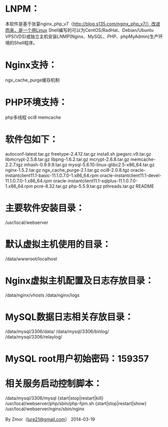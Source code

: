 LNPM：
====
本软件是基于张宴nginx_php_v7（http://blog.s135.com/nginx_php_v7/）改进而来，是一个用Linux Shell编写的可以为CentOS/RadHat、Debian/Ubuntu VPS(VDS)或独立主机安装LNMP(Nginx、MySQL、PHP、phpMyAdmin)生产环境的Shell程序。

Nginx支持：
====
ngx_cache_purge缓存机制

PHP环境支持：
====
php多线程
oci8
memcache

软件包如下：
====
autoconf-latest.tar.gz
freetype-2.4.12.tar.gz
install.sh
jpegsrc.v9.tar.gz
libmcrypt-2.5.8.tar.gz
libpng-1.6.2.tar.gz
mcrypt-2.6.8.tar.gz
memcache-2.2.7.tgz
mhash-0.9.9.9.tar.gz
mysql-5.6.10-linux-glibc2.5-x86_64.tar.gz
nginx-1.5.2.tar.gz
ngx_cache_purge-2.1.tar.gz
oci8-2.0.8.tgz
oracle-instantclient11.1-basic-11.1.0.7.0-1.x86_64.rpm
oracle-instantclient11.1-devel-11.1.0.7.0-1.x86_64.rpm
oracle-instantclient11.1-sqlplus-11.1.0.7.0-1.x86_64.rpm
pcre-8.32.tar.gz
php-5.5.9.tar.gz
pthreads.tar.gz
README


主要软件安装目录：
====
/usr/local/webserver

默认虚拟主机使用的目录：
====
/data/wwwroot/localhost

Nginx虚拟主机配置及日志存放目录：
====
/data/nginx/vhosts
/data/nginx/logs

MySQL数据日志相关存放目录：
====
/data/mysql/3306/data/
/data/mysql/3306/binlog/
/data/mysql/3306/relaylog/

MySQL root用户初始密码：159357
====

相关服务启动控制脚本：
====
/data/mysql/3306/mysql {start|stop|restart|kill}
/usr/local/webserver/php/sbin/php-fpm.sh {start|stop|restart|show}
/usr/local/webserver/nginx/sbin/nginx


By Zmor（lure21@gmail.com）
2014-03-19
